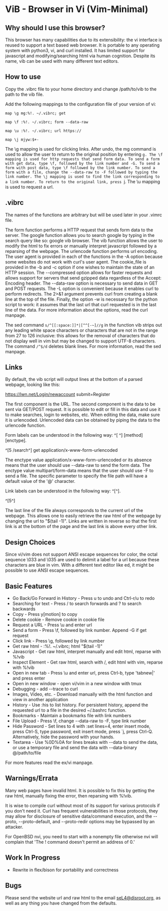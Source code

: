 ViB - Browser in Vi (Vim-Minimal)
=================================

Why should I use this browser?
------------------------------

This browser has many capabilities due to its extensibility: the vi interface is reused to support a text based web browser. It is portable to any operating system with python3, vi, and curl installed. It has limited support for javascript and modifying/searching html via human cognition. Despite its name, vib can be used with many different text editors.

How to use
----------
Copy the .vibrc file to your home directory and change /path/to/vib to the path to the vib file.

Add the following mappings to the configuration file of your version of vi:

	map \g mg:%!. ~/.vibrc; get 

	map \f :%!. ~/.vibrc; form --data-raw 

	map \u :%!. ~/.vibrc; url https://

	map \j mjyw:$+-

The \g mapping is used for clicking links. After undo, the mg command is used to allow the user to return to the original position by entering `g. The \f mapping is used for http requests that send form data. To send a form with get data, type \f, followed by the link number and -G. To send a form with post data, type \f followed by the link number. To send a form with a file, change the --data-raw to -F followed by typing the link number. The \j mapping is used to find the link corresponding to a link number. To return to the original link, press `j. The \u mapping is used to request a url.

.vibrc
------
The names of the functions are arbitrary but will be used later in your .vimrc file. 

The form function performs a HTTP request that sends form data to the server. The google function allows you to search google by typing in the search query like so: google vib browser. The vib function allows the user to modify the html to fix errors or manually interpret javascript followed by a reparsing of the webpage. The urlencode function performs url encoding. The user agent is provided in each of the functions in the -A option because some websites do not work with curl's user agent. The cookie_file is provided in the -b and -c option if one wishes to maintain the state of an HTTP session. The --compressed option allows for faster requests and allows support for servers that send gzipped data regardless of the Accept: Encoding header. The --data-raw option is necessary to send data in GET and POST requests. The -L option is convenient because it enables curl to perform redirects. The 2>&1 argument prevents curl from creating a blank line at the top of the file. Finally, the option -w is necessary for the python script to work: it assumes that the last url that curl requested is in the last line of the data. For more information about the options, read the curl manpage. 

The sed command `s/^[[:space:]]*|[^^[-~]//g` in the function vib strips out any leading white space characters or characters that are not in the range from 27 to 126 inclusive: this allows for the removal of characters that do not display well in vim but may be changed to support UTF-8 characters. The command `/^$/d` deletes blank lines. For more information, read the sed manpage. 

Links
-----
By default, the vib script will output lines at the bottom of a parsed webpage, looking like this:

https://lwn.net/Login/newaccount submit=Register

The first component is the URL. The second component is the data to be sent via GET/POST request. It is possible to edit or fill in this data and use it to make searches, login to websites, etc. When editing the data, make sure it is urlencoded. Urlencoded data can be obtained by piping the data to the urlencode function.

Form labels can be understood in the following way: ^[<link number> <action>^] [method] [enctype].

^[5 /search^] get application/x-www-form-urlencoded

The enctype value application/x-www-form-urlencoded or its absence means that the user should use --data-raw to send the form data. The enctype value multipart/form-data means that the user should use -F to send a file. The specific parameter to specify the file path will have a default value of the '@' character. 

Link labels can be understood in the following way: ^[<link number>^].

^[5^]

The last line of the file always corresponds to the current url of the webpage. This allows one to easily retrieve the raw html of the webpage by changing the url to "$(tail -1)". Links are written in reverse so that the first link is at the bottom of the page and the last link is above every other link.

Design Choices
--------------
Since vi/vim does not support ANSI escape sequences for color, the octal sequence \033 and \035 are used to delimit a label for a url because these characters are blue in vim. With a different text editor like ed, it might be possible to use ANSI escape sequences.

Basic Features
--------------
- Go Back/Go Forward in History - Press u to undo and Ctrl-r/u to redo
- Searching for text - Press / to search forwards and ? to search backwards
- Copy - Press y[motion] to copy
- Delete cookie - Remove cookie in cookie file
- Request a URL - Press \u and enter url
- Send a form - Press \f, followed by link number. Append -G if get request
- Click link - Press \g, followed by link number
- Get raw html - :%!. ~/.vibrc; html "$(tail -1)"
- Javascript - Get raw html, interpret manually and edit html, reparse with %!vib
- Inspect Element - Get raw html, search with /, edit html with vim, reparse with %!vib
- Open in new tab - Press \u and enter url, press Ctrl-b, type 'tabnew|' and press enter
- Open in new window - open vi/vim in a new window with tmux
- Debugging - add --trace to curl
- Images, Video, etc. - Download manually with the html function and view in another application
- History - Use :his to list history. For persistent history, append the requested url to a file in the desired ~/.bashrc function.
- Bookmarks - Maintain a bookmarks file with link numbers
- File Upload - Press \f, change --data-raw to -F, type link number
- Hide Password - Set lines to 4 with :set lines=4, enter insert mode, press Ctrl-S, type password, exit insert mode, press `j, press Ctrl-Q. Alternatively, hide the password with your hands.
- Textarea - Use %0D%0A for lines breaks with --data to send the data, or use a temporary file and send the data with --data-binary @/path/to/file

For more features read the ex/vi manpage.

Warnings/Errata
---------------
Many web pages have invalid html. It is possible to fix this by getting the raw html, manually fixing the error, then reparsing with %!vib.

It is wise to compile curl without most of its support for various protocols if you don't need it. Curl has frequent vulnerabilities in those protocols, they may allow for disclosure of sensitive data/command execution, and the --proto, --proto-default, and --proto-redir options may be bypassed by an attacker.

For OpenBSD nvi, you need to start with a nonempty file otherwise nvi will complain that 'The ! command doesn't permit an address of 0.'

Work In Progress
----------------
- Rewrite in flex/bison for portability and correctness

Bugs
----
Please send the website url and raw html to the email seL4@disroot.org, as well as any thing you have changed from the defaults.
